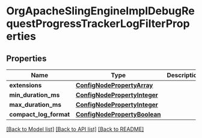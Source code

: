 # OrgApacheSlingEngineImplDebugRequestProgressTrackerLogFilterProperties

## Properties
Name | Type | Description | Notes
------------ | ------------- | ------------- | -------------
**extensions** | [**ConfigNodePropertyArray**](ConfigNodePropertyArray.md) |  | [optional] 
**min_duration_ms** | [**ConfigNodePropertyInteger**](ConfigNodePropertyInteger.md) |  | [optional] 
**max_duration_ms** | [**ConfigNodePropertyInteger**](ConfigNodePropertyInteger.md) |  | [optional] 
**compact_log_format** | [**ConfigNodePropertyBoolean**](ConfigNodePropertyBoolean.md) |  | [optional] 

[[Back to Model list]](../README.md#documentation-for-models) [[Back to API list]](../README.md#documentation-for-api-endpoints) [[Back to README]](../README.md)


